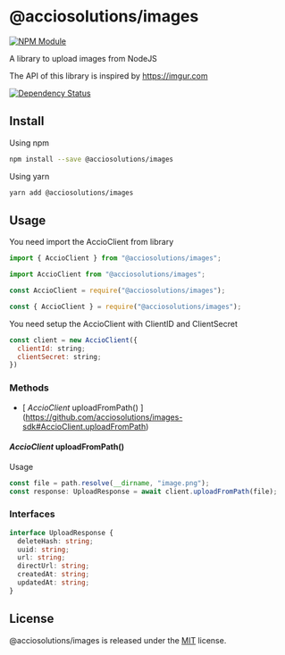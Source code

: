# @acciosolutions/images

[![NPM Module](https://img.shields.io/npm/v/@acciosolutions/images.svg)](https://www.npmjs.com/package/@acciosolutions/images)

A library to upload images from NodeJS

The API of this library is inspired by https://imgur.com

[![Dependency Status](https://img.shields.io/david/AccioSolutions/images-sdk.svg)](https://david-dm.org/AccioSolutions/images-sdk)

## Install

Using npm

```bash
npm install --save @acciosolutions/images
```

Using yarn

```bash
yarn add @acciosolutions/images
```

## Usage

You need import the AccioClient from library

```js
import { AccioClient } from "@acciosolutions/images";
```

```js
import AccioClient from "@acciosolutions/images";
```

```js
const AccioClient = require("@acciosolutions/images");
```

```js
const { AccioClient } = require("@acciosolutions/images");
```

You need setup the AccioClient with ClientID and ClientSecret

```js
const client = new AccioClient({
  clientId: string;
  clientSecret: string;
})
```

### Methods

- [ _AccioClient_ uploadFromPath() ] (https://github.com/acciosolutions/images-sdk#AccioClient.uploadFromPath)

#### _AccioClient_ uploadFromPath()

Usage

```js
const file = path.resolve(__dirname, "image.png");
const response: UploadResponse = await client.uploadFromPath(file);
```

### Interfaces

```ts
interface UploadResponse {
  deleteHash: string;
  uuid: string;
  url: string;
  directUrl: string;
  createdAt: string;
  updatedAt: string;
}
```

## License

@acciosolutions/images is released under the [MIT](License) license.
